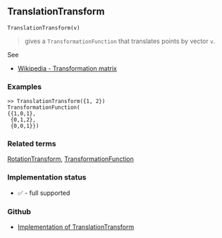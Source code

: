 ## TranslationTransform

```
TranslationTransform(v)
```

> gives a `TransformationFunction` that translates points by vector `v`. 

See
* [Wikipedia - Transformation matrix](https://en.wikipedia.org/wiki/Transformation_matrix)

### Examples
 
```
>> TranslationTransform({1, 2})
TransformationFunction(
{{1,0,1},
 {0,1,2},
 {0,0,1}})
```

### Related terms
[RotationTransform](RotationTransform.md), [TransformationFunction](TransformationFunction.md)






### Implementation status

* &#x2705; - full supported

### Github

* [Implementation of TranslationTransform](https://github.com/axkr/symja_android_library/blob/master/symja_android_library/matheclipse-core/src/main/java/org/matheclipse/core/builtin/TensorFunctions.java#L1165) 
